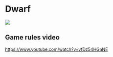 # Dwarf

<img src = "https://cf.geekdo-images.com/oQrNmJvnYe2eJRjkg_6dbw__opengraph/img/tvLdgGNB5naPIR4DURJpFHbzSB0=/fit-in/1200x630/filters:strip_icc()/pic4608257.png" />

## Game rules video
https://www.youtube.com/watch?v=yfDz54HGaNE
